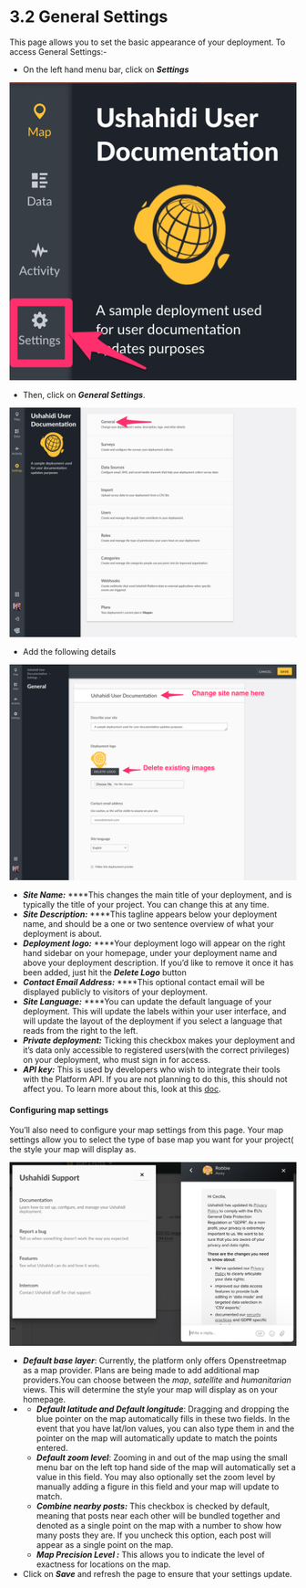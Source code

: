 # 3.2 General Settings

This page allows you to set the basic appearance of your deployment. To access General Settings:-

* On the left hand menu bar, click on _**Settings**_

![Settings button in the sidebar of an Ushahidi.io deployment](../.gitbook/assets/updated_settings%20%281%29.png)

* Then, click on _**General Settings**_.

![General settings link in the Settings page of an Ushahidi.io deployment.](../.gitbook/assets/updated_general.png)

* Add the following details

![Changing site name and logo in the General settings page.](../.gitbook/assets/settings_1_updated.png)

* _**Site Name:**_ ****This changes the main title of your deployment, and is typically the title of your project. You can change this at any time.
* _**Site Description:**_ ****This tagline appears below your deployment name, and should be a one or two sentence overview of what your deployment is about.
* _**Deployment logo:**_ ****Your deployment logo will appear on the right hand sidebar on your homepage, under your deployment name and above your deployment description. If you’d like to remove it once it has been added, just hit the _**Delete Logo**_ button
* _**Contact Email Address:**_ ****This optional contact email will be displayed publicly to visitors of your deployment.
* _**Site Language:**_ ****You can update the default language of your deployment. This will update the labels within your user interface, and will update the layout of the deployment if you select a language that reads from the right to the left.
* _**Private deployment:**_ Ticking this checkbox makes your deployment and it’s data only accessible to registered users\(with the correct privileges\) on your deployment, who must sign in for access.
* _**API key:**_ This is used by developers who wish to integrate their tools with the Platform API. If you are not planning to do this, this should not affect you. To learn more about this, look at this [doc](https://docs.ushahidi.com/platform-developer-documentation/development-and-code/how-to-get-the-source-code#platform-api).

#### Configuring map settings

You’ll also need to configure your map settings from this page. Your map settings allow you to select the type of base map you want for your project\( the style your map will display as.

![](../.gitbook/assets/image.png)

* _**Default base layer**_: Currently, the platform only offers Openstreetmap as a map provider. Plans are being made to add additional map providers.You can choose between the _map_, _satellite_ and _humanitarian_ views. This will determine the style your map will display as on your homepage.
* * _**Default latitude and Default longitude**_: Dragging and dropping the blue pointer on the map automatically fills in these two fields. In the event that you have lat/lon values, you can also type them in and the pointer on the map will automatically update to match the points entered.
  * _**Default zoom level**_: Zooming in and out of the map using the small menu bar on the left top hand side of the map will automatically set a value in this field. You may also optionally set the zoom level by manually adding a figure in this field and your map will update to match.
  * _**Combine nearby posts:**_ This checkbox is checked by default, meaning that posts near each other will be bundled together and denoted as a single point on the map with a number to show how many posts they are. If you uncheck this option, each post will appear as a single point on the map.
  * _**Map Precision Level :**_ This allows you to indicate the level of exactness for locations on the map.
* Click on _**Save**_ and refresh the page to ensure that your settings update.

